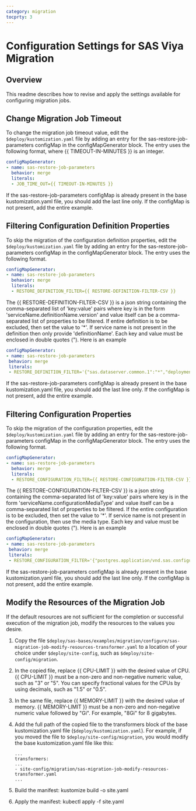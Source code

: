 ```yaml
---
category: migration
tocprty: 3
---
```


# Configuration Settings for SAS Viya Migration

## Overview

This readme describes how to revise and apply the settings available for configuring migration jobs.

## Change Migration Job Timeout

To change the migration job timeout value, edit the `$deploy/kustomization.yaml` file by adding an entry for the sas-restore-job-parameters configMap in the configMapGenerator block. The entry uses the following format, where {{ TIMEOUT-IN-MINUTES }} is an integer.

```yaml
configMapGenerator:
- name: sas-restore-job-parameters
  behavior: merge
  literals:
  - JOB_TIME_OUT={{ TIMEOUT-IN-MINUTES }}
```
If the sas-restore-job-parameters configMap is already present in the base kustomization.yaml file, you should add the last line only. If the configMap is not present, add the entire example.

## Filtering Configuration Definition Properties

To skip the migration of the configuration definition properties, edit the `$deploy/kustomization.yaml` file by adding an entry for the sas-restore-job-parameters configMap in the configMapGenerator block. The entry uses the following format. 

```yaml
configMapGenerator:
- name: sas-restore-job-parameters
  behavior: merge
  literals:
  - RESTORE_DEFINITION_FILTER={{ RESTORE-DEFINITION-FILTER-CSV }}
```

The {{ RESTORE-DEFINITION-FILTER-CSV }} is a json string containing the comma-separated list of 'key:value' pairs where key is in the form 'serviceName.definitionName.version' and value itself can be a comma-separated list of properties to be filtered. If entire definition is to be excluded, then set the value to '*'. If service name is not present in the definition then only provide 'definitionName'. Each key and value must be enclosed in double quotes ("). Here is an example

 ```yaml
configMapGenerator:
- name: sas-restore-job-parameters
  behavior: merge
  literals:
  - RESTORE_DEFINITION_FILTER='{"sas.dataserver.common.1":"*","deploymentBackup.sas.deploymentbackup.1":"*","deploymentBackup.sas.deploymentbackup.2":"*","deploymentBackup.sas.deploymentbackup.3":"*","sas.security.1":"*","vault.sas.vault.1":"*","vault.sas.vault.2":"*","SASDataExplorer.sas.dataexplorer.1":"*","SASLogon.sas.logon.sas9.1":"*","sas.cache.1":"*","sas.cache.2":"*","sas.cache.3":"*","sas.cache.4":"*","identities-SASLogon.sas.identities.providers.ldap.user.1":"accountId,address.country","SASLogon.sas.logon.saml.providers.external_saml.1":"assertionConsumerIndex,idpMetadata"}'
```

If the sas-restore-job-parameters configMap is already present in the base kustomization.yaml file, you should add the last line only. If the configMap is not present, add the entire example.

## Filtering Configuration Properties

To skip the migration of the configuration properties, edit the `$deploy/kustomization.yaml` file by adding an entry for the sas-restore-job-parameters configMap in the configMapGenerator block. The entry uses the following format.

```yaml
configMapGenerator:
- name: sas-restore-job-parameters
  behavior: merge
  literals:
  - RESTORE_CONFIGURATION_FILTER={{ RESTORE-CONFIGURATION-FILTER-CSV }}
```

The {{ RESTORE-CONFIGURATION-FILTER-CSV }} is a json string containing the comma-separated list of 'key:value' pairs where key is in the form 'serviceName.configurationMediaType' and value itself can be a comma-separated list of properties to be filtered. If the entire configuration is to be excluded, then set the value to '*'. If service name is not present in the configuration, then use the media type. Each key and value must be enclosed in double quotes ("). Here is an example

 ```yaml
configMapGenerator:
- name: sas-restore-job-parameters
  behavior: merge
  literals:
  - RESTORE_CONFIGURATION_FILTER='{"postgres.application/vnd.sas.configuration.config.sas.dataserver.conf+json;version=1":"*","maps-reportPackages-webDataAccess.application/vnd.sas.configuration.config.sas.maps+json;version=2":"useArcGISOnlineMaps,localEsriServicesUrl"}'
```

If the sas-restore-job-parameters configMap is already present in the base kustomization.yaml file, you should add the last line only. If the configMap is not present, add the entire example.

## Modify the Resources of the Migration Job

If the default resources are not sufficient for the completion or successful execution of the migration job, modify the resources to the values you desire.

1. Copy the file `$deploy/sas-bases/examples/migration/configure/sas-migration-job-modify-resources-transformer.yaml`
to a location of your choice under `$deploy/site-config`, such as `$deploy/site-config/migration`.

2. In the copied file, replace {{ CPU-LIMIT }} with the desired value of CPU.
{{ CPU-LIMIT }} must be a non-zero and non-negative numeric value, such as "3" or "5".
You can specify fractional values for the CPUs by using decimals, such as "1.5" or "0.5".

3. In the same file, replace {{ MEMORY-LIMIT }} with the desired value of memory.
{{ MEMORY-LIMIT }} must be a non-zero and non-negative numeric value followed by "Gi". For example, "8Gi" for 8 gigabytes.

4. Add the full path of the copied file to the transformers block of the base
kustomization.yaml file (`$deploy/kustomization.yaml`). For example, if you
moved the file to `$deploy/site-config/migration`, you would modify the
base kustomization.yaml file like this:

   ```
   ...
   transformers:
   ...
   - site-config/migration/sas-migration-job-modify-resources-transformer.yaml
   ...
   ```
5. Build the manifest:
kustomize build -o site.yaml

6. Apply the manifest:
kubectl apply -f site.yaml